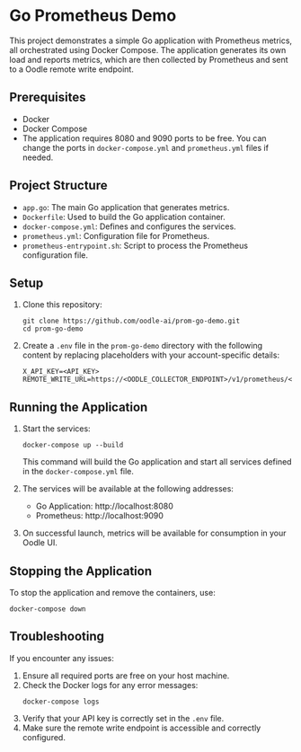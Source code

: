 # Go Prometheus Demo

This project demonstrates a simple Go application with Prometheus metrics, all orchestrated
using Docker Compose. The application generates its own load and reports metrics, which are
then collected by Prometheus and sent to a Oodle remote write endpoint.

## Prerequisites

- Docker
- Docker Compose
- The application requires 8080 and 9090 ports to be free. You can change
  the ports in `docker-compose.yml` and `prometheus.yml` files if needed.

## Project Structure

- `app.go`: The main Go application that generates metrics.
- `Dockerfile`: Used to build the Go application container.
- `docker-compose.yml`: Defines and configures the services.
- `prometheus.yml`: Configuration file for Prometheus.
- `prometheus-entrypoint.sh`: Script to process the Prometheus configuration file.

## Setup

1. Clone this repository:
   ```
   git clone https://github.com/oodle-ai/prom-go-demo.git
   cd prom-go-demo
   ```

2. Create a `.env` file in the `prom-go-demo` directory with the following content
   by replacing placeholders with your account-specific details:
   ```
   X_API_KEY=<API_KEY>
   REMOTE_WRITE_URL=https://<OODLE_COLLECTOR_ENDPOINT>/v1/prometheus/<OODLE_INSTANCE>/write
   ```

## Running the Application

1. Start the services:
   ```
   docker-compose up --build
   ```

   This command will build the Go application and start all services defined in the `docker-compose.yml` file.

2. The services will be available at the following addresses:
   - Go Application: http://localhost:8080
   - Prometheus: http://localhost:9090

3. On successful launch, metrics will be available for consumption in your Oodle UI. 

## Stopping the Application

To stop the application and remove the containers, use:

```
docker-compose down
```

## Troubleshooting

If you encounter any issues:

1. Ensure all required ports are free on your host machine.
2. Check the Docker logs for any error messages:
   ```
   docker-compose logs
   ```
3. Verify that your API key is correctly set in the `.env` file.
4. Make sure the remote write endpoint is accessible and correctly configured.
